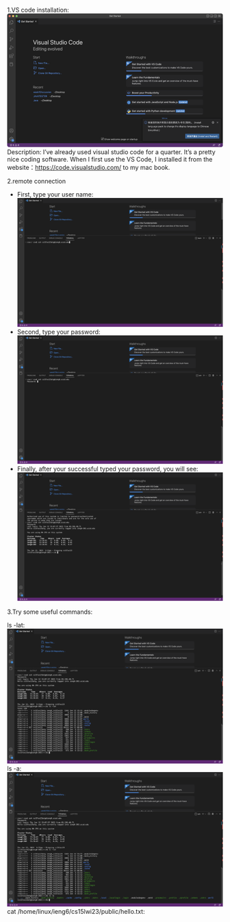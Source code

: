 1.VS code installation:
![ing](b.png)
Description: I’ve already used visual studio code for a quarter. It’s a pretty nice coding software. When I first use the VS Code, I installed it from the website：https://code.visualstudio.com/ to my mac book.

2.remote connection
- First, type your user name:
![ing](c.png)
- Second, type your password:
![ing](d.png)
- Finally, after your successful typed your password, you will see:
![ing](e.png)

3.Try some useful commands:

ls -lat:
![ing](f.png)
ls -a:
![ing](a.png)
cat /home/linux/ieng6/cs15lwi23/public/hello.txt:
